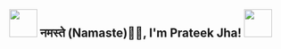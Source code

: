 <h2><img src="https://emojis.slackmojis.com/emojis/images/1531849430/4246/blob-sunglasses.gif?1531849430" width="50"/> नमस्ते (Namaste)🙏🏻, I'm Prateek Jha! <img src="https://slackmojis.com/emojis/11928-mikewazouski/download" width="50"></h2>

<!--
**PrateekJha-git/PrateekJha-git** is a ✨ _special_ ✨ repository because its `README.md` (this file) appears on your GitHub profile.

Here are some ideas to get you started:

- 🔭 I’m currently working on ...
- 🌱 I’m currently learning ...
- 👯 I’m looking to collaborate on ...
- 🤔 I’m looking for help with ...
- 💬 Ask me about ...
- 📫 How to reach me: ...
- 😄 Pronouns: ...
- ⚡ Fun fact: ...
-->
